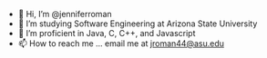 - 👋 Hi, I’m @jenniferroman
- 👀 I’m studying Software Engineering at Arizona State University
- 💞️ I’m proficient in Java, C, C++, and Javascript
- 📫 How to reach me ... email me at jroman44@asu.edu

<!---
jenniferroman/jenniferroman is a ✨ special ✨ repository because its `README.md` (this file) appears on your GitHub profile.
You can click the Preview link to take a look at your changes.
--->
